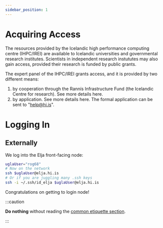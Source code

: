 ```yaml
---
sidebar_position: 1
---
```


# Acquiring Access

The resources provided by the Icelandic high performance computing centre (IHPC/IREI) are available to 
Icelandic universities and governmental research institutes. Scientists in independent 
research instututes may also gain access, provided their research is funded by public grants.

The expert panel of the IHPC/IREI grants access, and it is provided by two different means:

1. by cooperation through the Rannís Infrastructure Fund (the Icelandic Centre for research). See more details here.
2. by application. See more details here. The formal application can be sent to "help@hi.is".

# Logging In

## Externally
We log into the Elja front-facing node:

```bash
uglaUser="rog68"
# Now on the network
ssh $uglaUser@elja.hi.is
# Or if you are juggling many .ssh keys
ssh -i ~/.ssh/id_elja $uglaUser@elja.hi.is
```

Congratulations on getting to login node! 


:::caution

**Do nothing** without reading the [common etiquette section](common/etiquette).

:::
